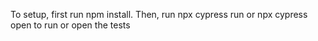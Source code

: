 To setup, first run npm install.
Then, run npx cypress run or npx cypress open to run or open the tests
